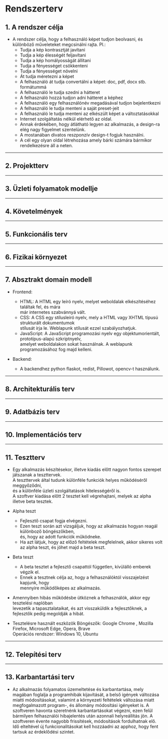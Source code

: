 # **Rendszerterv**
## 1. A rendszer célja
* A rendszer célja, hogy a felhasználó képet tudjon beolvasni, és különböző műveleteket megcsinálni rajta. Pl.:
  * Tudja a kép kontrasztját javítani
  * Tudja a kép élességét feljavítani
  * Tudja a kép homályosságát állítani
  * Tudja a fényességet csökkenteni
  * Tudja a fényességet növelni
  * Át tudja méretezni a képet
  * A felhasználó át tudja convertálni a képet: doc, pdf, docx stb. formátummá 
  * A felhasználó le tudja szedni a hátteret
  * A felhasználó hozzá tudjon adni hátteret a képhez
  * A felhasználó egy felhasználónév megadásával tudjon bejelentkezni
  * A felhasználó le tudja menteni a saját preset-jeit
  * A felhasználó le tudja menteni az elkészült képet a változtatásokkal
  * Internet szolgáltatás nélkül elérhető az oldal. <br>
  * Annak érdekében, hogy átlátható legyen az alkalmazás, a design-ra elég nagy figyelmet szentelünk. <br>
  * A mostanában divatos reszponzív design-t fogjuk használni. <br>
  * A cél egy olyan oldal létrehozása amely bárki számára bármikor rendelkezésre áll a neten.
---
## 2. Projektterv
---
## 3. Üzleti folyamatok modellje
---
## 4. Követelmények
---
## 5. Funkcionális terv
---
## 6. Fizikai környezet
---
## 7. Absztrakt domain modell
* Frontend:
    * HTML: A HTML egy leíró nyelv, melyet weboldalak elkészítéséhez találtak fel, és mára <br>
      már internetes szabvánnyá vált.
    * CSS: A CSS egy stílusleíró nyelv, mely a HTML vagy XHTML típusú strukturált dokumentumok<br>
      stílusát írja le. Weblapunk stílusát ezzel szabályozhatjuk.
    * JavaScript: A JavaScript programozási nyelv egy objektumorientált, prototípus-alapú szkriptnyelv, <br>
      amelyet weboldalakon sokat használnak. A weblapunk programozásához fog majd kelleni.

* Backend:
    * A backendhez python flaskot, redist, Pillowot, opencv-t használunk.
---
## 8. Architekturális terv
---
## 9. Adatbázis terv
---
## 10. Implementációs terv
---
## 11. Tesztterv
* Egy alkalmazás készítésekor, illetve kiadás előtt nagyon fontos szerepet játszanak a teszttervek.<br>
  A teszttervek által tudunk különféle funkciók helyes működéséről meggyőződni,<br>
  és a különféle üzleti szolgáltatások hitelességéről is.<br>
  A szoftver kiadása előtt 2 tesztet kell végrehajtani, melyek az alpha illetve beta tesztek.

* Alpha teszt
    * Fejlesztő csapat fogja elvégezni.
    * Ezen teszt során azt vizsgáljuk, hogy az alkalmazás hogyan reagál különboző böngészőkben,<br>
     és, hogy az adott funkciók működneke.
    * Ha azt látjuk, hogy az előző feltételek megfelelnek, akkor sikeres volt az alpha teszt, és jöhet majd a beta teszt.

* Beta teszt
    * A beta tesztet a fejlesztő csapattól független, kívülálló emberek végzik el.
    * Ennek a tesztnek célja az, hogy a felhasználóktól visszajelzést kapjunk, hogy <br>
      mennyire működőképes az alkalmazás.

* Amennyiben hibás működésbe ütköznek a felhasználók, akkor egy tesztelési naplóban <br>
  levezetik a tapasztalataikat, és azt visszaküldik a fejlesztőknek, a fejlesztők pedig megoldják a hibát.

* Tesztelésre használt eszközök
  Böngészők: Google Chrome , Mozilla Firefox, Microsoft Edge, Opera, Brave <br>
  Operációs rendszer: Windows 10, Ubuntu
---
## 12. Telepítési terv
---
## 13. Karbantartási terv
* Az alkalmazás folyamatos üzemeltetése és karbantartása, mely
magában foglalja a programhibák kijavítását, a belső igények változása miatti
módosításokat, valamint a környezeti feltételek változása miatt
megfogalmazott program-, és állomány módosítási igényeket is.
A szoftveren havonta szeretnénk karbantartásokat végezni, ezen felül bármilyen
felhasználói hibajelentés után azonnali helyreállítás jön. A szoftveren évente nagyobb
frissítések, módosítások fordulhatnak elő.
Idő elteltével új funkcionalitásokat kell hozzáadni az apphoz, hogy fent tartsuk az
érdeklődési szintet. 